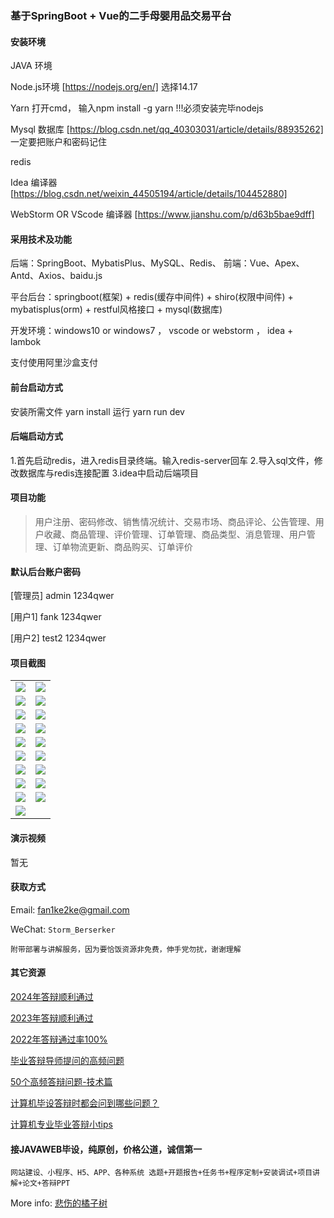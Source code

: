 ### 基于SpringBoot + Vue的二手母婴用品交易平台


#### 安装环境 

JAVA 环境 

Node.js环境 [https://nodejs.org/en/] 选择14.17

Yarn 打开cmd， 输入npm install -g yarn !!!必须安装完毕nodejs 

Mysql 数据库 [https://blog.csdn.net/qq_40303031/article/details/88935262] 一定要把账户和密码记住

redis

Idea 编译器 [https://blog.csdn.net/weixin_44505194/article/details/104452880]

WebStorm OR VScode 编译器 [https://www.jianshu.com/p/d63b5bae9dff]

#### 采用技术及功能

后端：SpringBoot、MybatisPlus、MySQL、Redis、
前端：Vue、Apex、Antd、Axios、baidu.js

 
平台后台：springboot(框架) + redis(缓存中间件) + shiro(权限中间件) + mybatisplus(orm) + restful风格接口 + mysql(数据库)

开发环境：windows10 or windows7 ， vscode or webstorm ， idea + lambok

支付使用阿里沙盒支付

#### 前台启动方式

安装所需文件 yarn install 
运行 yarn run dev

#### 后端启动方式

1.首先启动redis，进入redis目录终端。输入redis-server回车
2.导入sql文件，修改数据库与redis连接配置
3.idea中启动后端项目

#### 项目功能
> 用户注册、密码修改、销售情况统计、交易市场、商品评论、公告管理、用户收藏、商品管理、评价管理、订单管理、商品类型、消息管理、用户管理、订单物流更新、商品购买、订单评价

#### 默认后台账户密码
 
[管理员]
admin
1234qwer

[用户1]
fank
1234qwer

[用户2]
test2
1234qwer

#### 项目截图

|  |  |
|---------------------|---------------------|
| ![](https://fank-bucket-oss.oss-cn-beijing.aliyuncs.com/img/1732624477022.png) | ![](https://fank-bucket-oss.oss-cn-beijing.aliyuncs.com/img/1732624653616.png) |
| ![](https://fank-bucket-oss.oss-cn-beijing.aliyuncs.com/img/1732624448971.png) | ![](https://fank-bucket-oss.oss-cn-beijing.aliyuncs.com/img/1732624626950.png) |
| ![](https://fank-bucket-oss.oss-cn-beijing.aliyuncs.com/img/1732624835832.png) | ![](https://fank-bucket-oss.oss-cn-beijing.aliyuncs.com/img/1732624618357.png) |
| ![](https://fank-bucket-oss.oss-cn-beijing.aliyuncs.com/img/1732624824052.png) | ![](https://fank-bucket-oss.oss-cn-beijing.aliyuncs.com/img/1732624603807.png) |
| ![](https://fank-bucket-oss.oss-cn-beijing.aliyuncs.com/img/1732624782102.png) | ![](https://fank-bucket-oss.oss-cn-beijing.aliyuncs.com/img/1732624594295.png) |
| ![](https://fank-bucket-oss.oss-cn-beijing.aliyuncs.com/img/1732624771890.png) | ![](https://fank-bucket-oss.oss-cn-beijing.aliyuncs.com/img/1732624547178.png) |
| ![](https://fank-bucket-oss.oss-cn-beijing.aliyuncs.com/img/1732624728449.png) | ![](https://fank-bucket-oss.oss-cn-beijing.aliyuncs.com/img/1732624529373.png) |
| ![](https://fank-bucket-oss.oss-cn-beijing.aliyuncs.com/img/1732624689150.png) | ![](https://fank-bucket-oss.oss-cn-beijing.aliyuncs.com/img/1732624506470.png) |
| ![](https://fank-bucket-oss.oss-cn-beijing.aliyuncs.com/img/1732624679425.png) | ![](https://fank-bucket-oss.oss-cn-beijing.aliyuncs.com/img/1732624497638.png) |
| ![](https://fank-bucket-oss.oss-cn-beijing.aliyuncs.com/img/1732624672413.png) | 


#### 演示视频

暂无

#### 获取方式

Email: fan1ke2ke@gmail.com

WeChat: `Storm_Berserker`

`附带部署与讲解服务，因为要恰饭资源非免费，伸手党勿扰，谢谢理解`

#### 其它资源

[2024年答辩顺利通过](https://berserker287.github.io/2024/06/06/2024%E5%B9%B4%E7%AD%94%E8%BE%A9%E9%A1%BA%E5%88%A9%E9%80%9A%E8%BF%87/)

[2023年答辩顺利通过](https://berserker287.github.io/2023/06/14/2023%E5%B9%B4%E7%AD%94%E8%BE%A9%E9%A1%BA%E5%88%A9%E9%80%9A%E8%BF%87/)

[2022年答辩通过率100%](https://berserker287.github.io/2022/05/25/%E9%A1%B9%E7%9B%AE%E4%BA%A4%E6%98%93%E8%AE%B0%E5%BD%95/)

[毕业答辩导师提问的高频问题](https://berserker287.github.io/2023/06/13/%E6%AF%95%E4%B8%9A%E7%AD%94%E8%BE%A9%E5%AF%BC%E5%B8%88%E6%8F%90%E9%97%AE%E7%9A%84%E9%AB%98%E9%A2%91%E9%97%AE%E9%A2%98/)

[50个高频答辩问题-技术篇](https://berserker287.github.io/2023/06/13/50%E4%B8%AA%E9%AB%98%E9%A2%91%E7%AD%94%E8%BE%A9%E9%97%AE%E9%A2%98-%E6%8A%80%E6%9C%AF%E7%AF%87/)

[计算机毕设答辩时都会问到哪些问题？](https://www.zhihu.com/question/31020988)

[计算机专业毕业答辩小tips](https://zhuanlan.zhihu.com/p/145911029)


#### 接JAVAWEB毕设，纯原创，价格公道，诚信第一

`网站建设、小程序、H5、APP、各种系统 选题+开题报告+任务书+程序定制+安装调试+项目讲解+论文+答辩PPT`

More info: [悲伤的橘子树](https://berserker287.github.io/)
